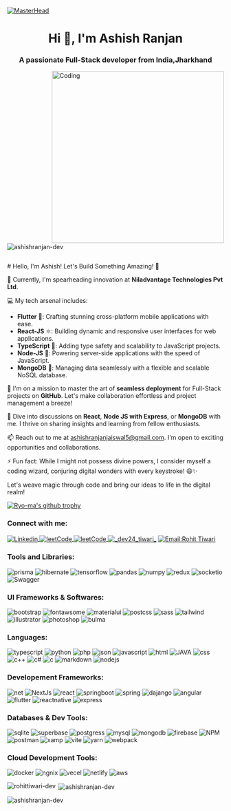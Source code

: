 [![MasterHead](https://repository-images.githubusercontent.com/588181932/e36ec678-7984-4cdd-8e4c-a3932772ff8e)](https://github.com/ashishranjan-dev)

<h1 align="center">Hi 👋, I'm Ashish Ranjan</h1>
<h3 align="center">A passionate Full-Stack developer from India,Jharkhand</h3>

<img align="right" alt="Coding" width="400" src="https://cdn.dribbble.com/users/1818132/screenshots/4863343/media/3251fb0614b36dd4c2726fb1ed37c9a7.gif" />

<p align="left"><img src="https://komarev.com/ghpvc/?username=ashishranjan-dev&label=Profile%20views&color=0e75b6&style=flat" alt="ashishranjan-dev" /></p>
<p align="left"><a href="https://twitter.com/AshishRanjandev" target="blank"><img src="https://img.shields.io/twitter/follow/AshishRanjandev?logo=twitter" alt="" /></a></p>
# Hello, I'm Ashish! Let's Build Something Amazing! 👋

🚀 Currently, I'm spearheading innovation at **Niladvantage Technologies Pvt Ltd**.

💻 My tech arsenal includes:

- **Flutter** 💙: Crafting stunning cross-platform mobile applications with ease.
- **React-JS** ⚛️: Building dynamic and responsive user interfaces for web applications.
- **TypeScript** 📘: Adding type safety and scalability to JavaScript projects.
- **Node-JS** 🚀: Powering server-side applications with the speed of JavaScript.
- **MongoDB** 🍃: Managing data seamlessly with a flexible and scalable NoSQL database.

🤝 I'm on a mission to master the art of **seamless deployment** for Full-Stack projects on **GitHub**. Let's make collaboration effortless and project management a breeze!

💬 Dive into discussions on **React**, **Node JS with Express**, or **MongoDB** with me. I thrive on sharing insights and learning from fellow enthusiasts.

📫 Reach out to me at ashishranjanjaiswal5@gmail.com. I'm open to exciting opportunities and collaborations.

⚡ Fun fact: While I might not possess divine powers, I consider myself a coding wizard, conjuring digital wonders with every keystroke! 😄✨

Let's weave magic through code and bring our ideas to life in the digital realm!

[![Ryo-ma's github trophy](https://github-profile-trophy.vercel.app/?username=rohittiwari-dev&row=1)](https://github.com/ryo-ma/github-profile-trophy)

<h3 align="left">Connect with me:</h3>
<p align="left">
<a href="https://linkedin.com/in/_dev24_tiwari_" target="blank"><img align="center" src="https://img.shields.io/badge/LinkedIn-0077B5?&logo=linkedin&logoColor=white" alt="Linkedin" />
</a>
<a href="https://leetcode.com/_dev24_tiwari_" target="blank"><img align="center" src="https://img.shields.io/badge/-LeetCode-FFA116?&logo=LeetCode&logoColor=black" alt="leetCode" />
</a>
<a href="https://twitter.com/dev24_tiwari" target="blank"><img align="center" src="https://img.shields.io/badge/Twitter-1DA1F2?&logo=twitter&logoColor=white" alt="leetCode" />
</a>
<a href="https://www.hackerrank.com/_dev24_tiwari_" target="blank"><img align="center" src="https://img.shields.io/badge/-Hackerrank-2EC866?logo=HackerRank&logoColor=white" alt="_dev24_tiwari_" /></a>
<a href="mailto:tigertiwari1023@gmail.com" target="blank"><img align="center" src="https://img.shields.io/badge/Email-blue?style=flat-square&logo=gmail&logoColor=white" alt="Email:Rohit Tiwari" /></a>
</p>

<h3 align="left">Tools and Libraries:</h3>
<p align="left">

![prisma](https://img.shields.io/badge/Prisma-3982CE?style=for-the-badge&logo=Prisma&logoColor=white)
![hibernate](https://img.shields.io/badge/Hibernate-59666C?style=for-the-badge&logo=Hibernate&logoColor=white) ![tensorflow](https://img.shields.io/badge/TensorFlow-FF6F00?style=for-the-badge&logo=TensorFlow&logoColor=white)
![pandas](https://img.shields.io/badge/Pandas-2C2D72?style=for-the-badge&logo=pandas&logoColor=white)
![numpy](https://img.shields.io/badge/Numpy-777BB4?style=for-the-badge&logo=numpy&logoColor=white)
![redux](https://img.shields.io/badge/Redux-593D88?style=for-the-badge&logo=redux&logoColor=white)
![socketio](https://img.shields.io/badge/Socket.io-010101?&style=for-the-badge&logo=Socket.io&logoColor=white)
![Swagger](https://img.shields.io/badge/Swagger-85EA2D?style=for-the-badge&logo=Swagger&logoColor=white)

</p>

<h3 align="left">UI Frameworks & Softwares:</h3>
<p align="left">

![bootstrap](https://img.shields.io/badge/Bootstrap-563D7C?style=for-the-badge&logo=bootstrap&logoColor=white)
![fontawsome](https://img.shields.io/badge/Font_Awesome-339AF0?style=for-the-badge&logo=fontawesome&logoColor=white)
![materialui](https://img.shields.io/badge/Material%20UI-007FFF?style=for-the-badge&logo=mui&logoColor=white)
![postcss](https://img.shields.io/badge/postcss-DD3A0A?style=for-the-badge&logo=postcss&logoColor=white)
![sass](https://img.shields.io/badge/Sass-CC6699?style=for-the-badge&logo=sass&logoColor=white)
![tailwind](https://img.shields.io/badge/Tailwind_CSS-38B2AC?style=for-the-badge&logo=tailwind-css&logoColor=white)
![illustrator](https://img.shields.io/badge/Adobe%20Illustrator-FF9A00?style=for-the-badge&logo=adobe%20illustrator&logoColor=white)
![photoshop](https://img.shields.io/badge/Adobe%20Photoshop-31A8FF?style=for-the-badge&logo=Adobe%20Photoshop&logoColor=black)
![bulma](https://img.shields.io/badge/Bulma-00D1B2?style=for-the-badge&logo=Bulma&logoColor=white)

</p>
<h3 align="left">Languages:</h3>
<p align="left">

![typescript](https://img.shields.io/badge/TypeScript-007ACC?style=for-the-badge&logo=typescript&logoColor=white)
![python](https://img.shields.io/badge/Python-FFD43B?style=for-the-badge&logo=python&logoColor=blue)
![php](https://img.shields.io/badge/PHP-777BB4?style=for-the-badge&logo=php&logoColor=white)
![json](https://img.shields.io/badge/json-5E5C5C?style=for-the-badge&logo=json&logoColor=white)
![javascript](https://img.shields.io/badge/JavaScript-323330?style=for-the-badge&logo=javascript&logoColor=F7DF1E)
![html](https://img.shields.io/badge/HTML5-E34F26?style=for-the-badge&logo=html5&logoColor=white)
![JAVA](https://img.shields.io/badge/JAVA-ED8B00?style=for-the-badge&logo=openjdk&logoColor=white)
![css](https://img.shields.io/badge/CSS3-1572B6?style=for-the-badge&logo=css3&logoColor=white)
![c++](https://img.shields.io/badge/C%2B%2B-00599C?style=for-the-badge&logo=c%2B%2B&logoColor=white)
![c#](https://img.shields.io/badge/C%23-239120?style=for-the-badge&logo=c-sharp&logoColor=white)
![c](https://img.shields.io/badge/C-00599C?style=for-the-badge&logo=c&logoColor=white)
![markdown](https://img.shields.io/badge/Markdown-000000?style=for-the-badge&logo=markdown&logoColor=white)
![nodejs](https://img.shields.io/badge/Node.js-339933?style=for-the-badge&logo=nodedotjs&logoColor=white)

</p>

<h3 align="left">Developement Frameworks:</h3>
<p align="left">

![net](https://img.shields.io/badge/.NET-512BD4?style=for-the-badge&logo=dotnet&logoColor=white)
![NextJs](https://img.shields.io/badge/next.js-000000?style=for-the-badge&logo=nextdotjs&logoColor=white)
![react](https://img.shields.io/badge/React-20232A?style=for-the-badge&logo=react&logoColor=61DAFB)
![springboot](https://img.shields.io/badge/Spring_Boot-F2F4F9?style=for-the-badge&logo=spring-boot)
![spring](https://img.shields.io/badge/Spring-6DB33F?style=for-the-badge&logo=spring&logoColor=white)
![dajango](https://img.shields.io/badge/Django-092E20?style=for-the-badge&logo=django&logoColor=green)
![angular](https://img.shields.io/badge/Angular-CB3837?style=for-the-badge&logo=angular&logoColor=white) ![flutter](https://img.shields.io/badge/Flutter-02569B?style=for-the-badge&logo=flutter&logoColor=white)
![reactnative](https://img.shields.io/badge/React_Native-20232A?style=for-the-badge&logo=react&logoColor=61DAFB)
![express](https://img.shields.io/badge/Express.js-000000?style=for-the-badge&logo=express&logoColor=white)

</p>
<h3 align="left">Databases & Dev Tools:</h3>
<p align="left">

![sqlite](https://img.shields.io/badge/SQLite-07405E?style=for-the-badge&logo=sqlite&logoColor=white)
![superbase](https://img.shields.io/badge/Supabase-181818?style=for-the-badge&logo=supabase&logoColor=white)
![postgress](https://img.shields.io/badge/PostgreSQL-316192?style=for-the-badge&logo=postgresql&logoColor=white)
![mysql](https://img.shields.io/badge/MySQL-005C84?style=for-the-badge&logo=mysql&logoColor=white)
![mongodb](https://img.shields.io/badge/MongoDB-4EA94B?style=for-the-badge&logo=mongodb&logoColor=white)
![firebase](https://img.shields.io/badge/firebase-ffca28?style=for-the-badge&logo=firebase&logoColor=black)
![NPM](https://img.shields.io/badge/npm-CB3837?style=for-the-badge&logo=npm&logoColor=white)
![postman](https://img.shields.io/badge/Postman-FF6C37?style=for-the-badge&logo=Postman&logoColor=white)
![xamp](https://img.shields.io/badge/Xampp-F37623?style=for-the-badge&logo=xampp&logoColor=white)
![vite](https://img.shields.io/badge/Vite-B73BFE?style=for-the-badge&logo=vite&logoColor=FFD62E)
![yarn](https://img.shields.io/badge/Yarn-2C8EBB?style=for-the-badge&logo=yarn&logoColor=white)
![webpack](https://img.shields.io/badge/Yarn-2C8EBB?style=for-the-badge&logo=yarn&logoColor=white)

</p>

<h3 align="left">Cloud Development Tools:</h3>
<p align="left">

![docker](https://img.shields.io/badge/Docker-2CA5E0?style=for-the-badge&logo=docker&logoColor=white)
![ngnix](https://img.shields.io/badge/Nginx-009639?style=for-the-badge&logo=nginx&logoColor=white)
![vecel](https://img.shields.io/badge/Vercel-000000?style=for-the-badge&logo=vercel&logoColor=white)
![netlify](https://img.shields.io/badge/Netlify-00C7B7?style=for-the-badge&logo=netlify&logoColor=white)
![aws](https://img.shields.io/badge/Amazon_AWS-FF9900?style=for-the-badge&logo=amazonaws&logoColor=white)

<p>

<img align="left" src="https://github-readme-stats.vercel.app/api/top-langs?username=ashishranjan-dev&show_icons=true&locale=en&hide_border=true&theme=transparent" alt="rohittiwari-dev" /></p>

<p>&nbsp;<img align="center" src="https://github-readme-stats.vercel.app/api?username=ashishranjan-dev&show_icons=true&locale=en&hide_border=true&theme=transparent" alt="ashishranjan-dev" /></p>

<p><img align="center" src="https://github-readme-streak-stats.herokuapp.com/?user=ashishranjan-dev&hide_border=true&theme=transparent" alt="ashishranjan-dev" /></p>
